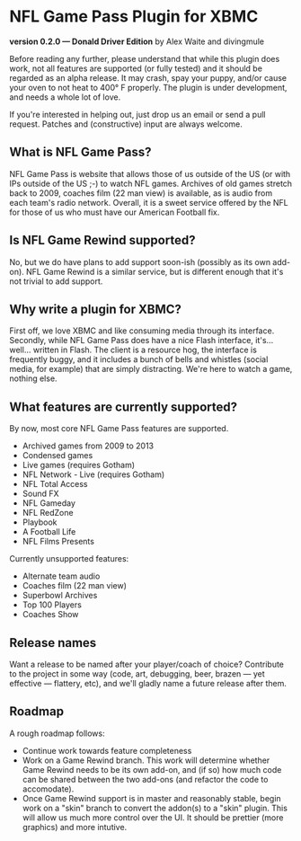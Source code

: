 # NFL Game Pass Plugin for XBMC #
**version 0.2.0 — Donald Driver Edition** by Alex Waite and divingmule

Before reading any further, please understand that while this plugin does
work, not all features are supported (or fully tested) and it should be
regarded as an alpha release. It may crash, spay your puppy, and/or cause your
oven to not heat to 400° F properly. The plugin is under development, and needs
a whole lot of love.

If you're interested in helping out, just drop us an email or send a pull
request. Patches and (constructive) input are always welcome.

## What is NFL Game Pass? ##

NFL Game Pass is website that allows those of us outside of the US (or with IPs
outside of the US ;-) to watch NFL games. Archives of old games stretch back to
2009, coaches film (22 man view) is available, as is audio from each team's
radio network. Overall, it is a sweet service offered by the NFL for those of
us who must have our American Football fix.

## Is NFL Game Rewind supported? ##

No, but we do have plans to add support soon-ish (possibly as its own add-on).
NFL Game Rewind is a similar service, but is different enough that it's not
trivial to add support.

## Why write a plugin for XBMC? ##

First off, we love XBMC and like consuming media through its interface.
Secondly, while NFL Game Pass does have a nice Flash interface, it's... well...
written in Flash. The client is a resource hog, the interface is frequently
buggy, and it includes a bunch of bells and whistles (social media, for
example) that are simply distracting. We're here to watch a game, nothing else.

## What features are currently supported? ##

By now, most core NFL Game Pass features are supported.

 * Archived games from 2009 to 2013
 * Condensed games
 * Live games (requires Gotham)
 * NFL Network - Live (requires Gotham)
 * NFL Total Access
 * Sound FX
 * NFL Gameday
 * NFL RedZone
 * Playbook
 * A Football Life
 * NFL Films Presents

Currently unsupported features:
 * Alternate team audio
 * Coaches film (22 man view)
 * Superbowl Archives
 * Top 100 Players
 * Coaches Show

## Release names ##

Want a release to be named after your player/coach of choice? Contribute to the
project in some way (code, art, debugging, beer, brazen — yet effective —
flattery, etc), and we'll gladly name a future release after them.

## Roadmap ##

A rough roadmap follows:

* Continue work towards feature completeness
* Work on a Game Rewind branch. This work will determine whether Game Rewind
  needs to be its own add-on, and (if so) how much code can be shared between
  the two add-ons (and refactor the code to accomodate).
* Once Game Rewind support is in master and reasonably stable, begin work on a
  "skin" branch to convert the addon(s) to a "skin" plugin. This will allow us
  much more control over the UI. It should be prettier (more graphics) and more
  intutive.
